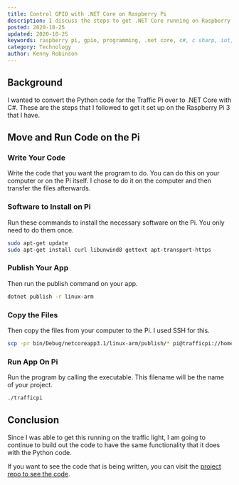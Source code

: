 ```yaml
---
title: Control GPIO with .NET Core on Raspberry Pi
description: I discuss the steps to get .NET Core running on Raspberry Pi with GPIO support.
posted: 2020-10-25
updated: 2020-10-25
keywords: raspberry pi, gpio, programming, .net core, c#, c sharp, iot, internet of things
category: Technology
author: Kenny Robinson
---
```


## Background

I wanted to convert the Python code for the Traffic Pi over to .NET Core with C#. These are the steps
that I followed to get it set up on the Raspberry Pi 3 that I have.

## Move and Run Code on the Pi

### Write Your Code

Write the code that you want the program to do. You can do this on your computer or on the Pi itself. 
I chose to do it on the computer and then transfer the files afterwards.

### Software to Install on Pi

Run these commands to install the necessary software on the Pi. You only need to do them once.

```sh
sudo apt-get update
sudo apt-get install curl libunwind8 gettext apt-transport-https
```

### Publish Your App

Then run the publish command on your app.

```sh
dotnet publish -r linux-arm
```

### Copy the Files

Then copy the files from your computer to the Pi. I used SSH for this.

```sh
scp -pr bin/Debug/netcoreapp3.1/linux-arm/publish/* pi@trafficpi://home/pi/trafficpi
```

### Run App On Pi

Run the program by calling the executable. This filename will be the name of your project.

```sh
./trafficpi
```

## Conclusion

Since I was able to get this running on the traffic light, I am going to continue to build out the 
code to have the same functionality that it does with the Python code.

If you want to see the code that is being written, you can visit the 
[project repo to see the code](https://github.com/almostengr/trafficpi).
